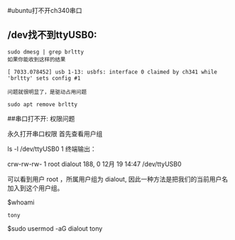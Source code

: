 #ubuntu打不开ch340串口
## /dev找不到ttyUSB0:
    sudo dmesg | grep brltty
    如果你能收到这样的结果

    [ 7033.078452] usb 1-13: usbfs: interface 0 claimed by ch341 while 'brltty' sets config #1

    问题就很明显了，是驱动占用问题

    sudo apt remove brltty
##串口打不开:
权限问题

永久打开串口权限
首先查看用户组

 ls -l /dev/ttyUSB0
1
终端输出：

crw-rw-rw- 1 root dialout 188, 0 12月 19 14:47 /dev/ttyUSB0

可以看到用户 root ，所属用户组为 dialout, 因此一种方法是把我们的当前用户名 加入到这个用户组。

   $whoami

    tony

   $sudo usermod -aG dialout tony
